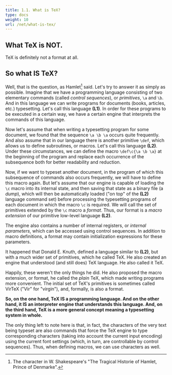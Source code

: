 ```yaml
---
title: 1.1. What is TeX?
type: docs
weight: 10
url: /net/what-is-tex/
---
```

## **What TeX is NOT.**
TeX is definitely not a format at all.

## **So what IS TeX?**
Well, that is the question, as Hamlet[^1] said. Let's try to answer it as simply as possible.
Imagine that we have a programming language consisting of two elementary commands (called *control sequences*), or *primitives*, `\a` and `\b`. And in this language we can write programs for documents (books, articles, etc.) typesetting. Let's call this language **(L1)**. In order for these programs to be executed in a certain way, we have a certain engine that interprets the commands of this language.

Now let's assume that when writing a typesetting program for some document, we found that the sequence `\a \b \a` occurs quite frequently. And also assume that in our language there is another primitive `\def`, which allows us to define subroutines, or macros. Let's call this language **(L2)**. Under these circumstances, we can define the macro `\def\c{\a \b \a}` at the beginning of the program and replace each occurrence of the subsequence both for better readability and reduction.

Now, if we want to typeset another document, in the program of which this subsequence of commands also occurs frequently, we will have to define this macro again. But let's assume that our engine is capable of loading the `\c` macro into its internal state, and then saving that state as a binary file (a *dump*), which will then be automatically loaded ("on top" of the **(L2)** language command set) before processing the typesetting programs of each document in which the macro `\c` is required. We will call the set of primitives extended by the `\c` macro a *format*. Thus, our format is a *macro extension* of our primitive low-level language **(L2)**.

The engine also contains a number of internal registers, or *internal parameters*, which can be accessed using control sequences. In addition to macro definitions, a format may contain initialization expressions for these parameters.

It happened that Donald E. Knuth, defined a language similar to **(L2)**, but with a much wider set of primitives, which he called TeX. He also created an engine that understood (and still does) TeX language. He also called it TeX.

Happily, these weren't the only things he did. He also proposed the macro extension, or format, he called the *plain* TeX, which made writing programs more convenient. The initial set of TeX's primitives is sometimes called VirTeX ("Vir" for "virgin"), and, formally, is also a format.

**So, on the one hand, TeX IS a programming language. And on the other hand, it IS an interpreter engine that understands this language. And, on the third hand, TeX is a more general concept meaning a typesetting system in whole.**

The only thing left to note here is that, in fact, the characters of the very text being typeset are also commands that force the TeX engine to type corresponding characters (taking into account the current input encoding) using the current font settings (which, in turn, are controllable by control sequences). Thus, when defining macros, we can use characters as well.

[^1]: The character in W. Shakespeare's "The Tragical Historie of Hamlet, Prince of Denmarke".
